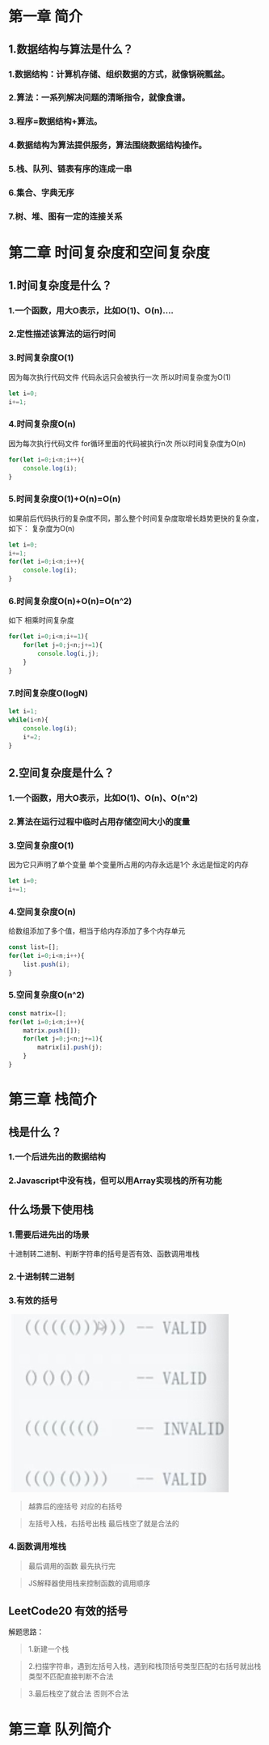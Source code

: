 
# 第一章 简介

## 1.数据结构与算法是什么？

### 1.数据结构：计算机存储、组织数据的方式，就像锅碗瓢盆。
### 2.算法：一系列解决问题的清晰指令，就像食谱。
### 3.程序=数据结构+算法。
### 4.数据结构为算法提供服务，算法围绕数据结构操作。
### 5.栈、队列、链表有序的连成一串
### 6.集合、字典无序
### 7.树、堆、图有一定的连接关系


# 第二章 时间复杂度和空间复杂度

## 1.时间复杂度是什么？

### 1.一个函数，用大O表示，比如O(1)、O(n)....

### 2.定性描述该算法的运行时间

### 3.时间复杂度O(1)
因为每次执行代码文件 代码永远只会被执行一次 所以时间复杂度为O(1)

```js
let i=0;
i+=1;
```

### 4.时间复杂度O(n)

因为每次执行代码文件 for循环里面的代码被执行n次 所以时间复杂度为O(n)

```js
for(let i=0;i<n;i++){
    console.log(i);
}
```

### 5.时间复杂度O(1)+O(n)=O(n)

如果前后代码执行的复杂度不同，那么整个时间复杂度取增长趋势更快的复杂度，如下： 复杂度为O(n)

```js
let i=0;
i+=1;
for(let i=0;i<n;i++){
    console.log(i);
}
```

### 6.时间复杂度O(n)+O(n)=O(n^2)

如下 相乘时间复杂度

```js
for(let i=0;i<n;i+=1){
    for(let j=0;j<n;j+=1){
        console.log(i,j);
    }
}
```

### 7.时间复杂度O(logN)

```js
let i=1;
while(i<n){
    console.log(i);
    i*=2;
}
```


## 2.空间复杂度是什么？

### 1.一个函数，用大O表示，比如O(1)、O(n)、O(n^2)

### 2.算法在运行过程中临时占用存储空间大小的度量


### 3.空间复杂度O(1)
因为它只声明了单个变量 单个变量所占用的内存永远是1个 永远是恒定的内存

```js
let i=0;
i+=1;
```

### 4.空间复杂度O(n)

给数组添加了多个值，相当于给内存添加了多个内存单元 

```js
const list=[];
for(let i=0;i<n;i++){
    list.push(i);
}
```

### 5.空间复杂度O(n^2)

```js
const matrix=[];
for(let i=0;i<n;i++){
    matrix.push([]);
    for(let j=0;j<n;j+=1){
        matrix[i].push(j);
    }
}
```

# 第三章 栈简介

## 栈是什么？

### 1.一个后进先出的数据结构

### 2.Javascript中没有栈，但可以用Array实现栈的所有功能

## 什么场景下使用栈

### 1.需要后进先出的场景

十进制转二进制、判断字符串的括号是否有效、函数调用堆栈

### 2.十进制转二进制

### 3.有效的括号

![哈哈](./algor/stack/assets/valid.jpg)

>越靠后的座括号 对应的右括号

>左括号入栈，右括号出栈 最后栈空了就是合法的

### 4.函数调用堆栈

>最后调用的函数 最先执行完

>JS解释器使用栈来控制函数的调用顺序

## LeetCode20 有效的括号

解题思路：

> 1.新建一个栈

> 2.扫描字符串，遇到左括号入栈，遇到和栈顶括号类型匹配的右括号就出栈 类型不匹配直接判断不合法

> 3.最后栈空了就合法 否则不合法


# 第三章 队列简介